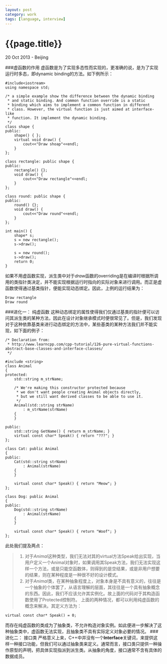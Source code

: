 ```yaml
---
layout: post
category: work
tags: [language, interview]
---
```


{{page.title}}
=============
<p class="meta">20 Oct 2013 - Beijing</p>

###虚函数的作用
虚函数是为了实现多态性而实现的，更准确的说，是为了实现运行时多态，即dynamic binding的方法。如下例所示：

    #include<iostream>
    using namespace std;

    /* a simple example show the difference between the dynamic binding
     * and static binding. And common function override is a static
     * binding which aims to implement a common function in different
     * class. However, the virtual function is just aimed at interface-like
     * function. It implement the dynamic binding.
     */
    class shape {
    public:
        shape() { };
        virtual void draw() {
            cout<<"Draw shoap"<<endl;
        }
    };

    class rectangle: public shape {
    public:
        rectangle() {};
        void draw() {
            cout<<"Draw rectangle"<<endl;
        }
    };

    class round: public shape {
    public:
        round() {};
        void draw() {
            cout<<"Draw round"<<endl;
        }
    };

    int main() {
        shape* s;
        s = new rectangle();
        s->draw();

        s = new round();
        s->draw();
        return 0;
    }

如果不用虚函数实现，派生类中对于*draw*函数的overriding是在编译时根据所调用的类指针类决定，并不能实现根据运行时指向的实际对象来进行调用。而正是虚函数使得通过基类指针，便能实现动态绑定。因此，上例的运行结果为：

    Draw rectangle
    Draw round

###进化一： 纯虚函数
这种动态绑定的属性使得我们仅通过基类的指针便可以访问其派生类的某种方法，因此在设计对象继承模式时便很常见了。但是，我们发现对于这种依靠基类来进行动态绑定的方法中，某些基类的某种方法我们并不能实现，如下面的例子：

    /* Declaration from:
     * http://www.learncpp.com/cpp-tutorial/126-pure-virtual-functions-abstract-base-classes-and-interface-classes/
     */

    #include <string>
    class Animal
    {
    protected:
        std::string m_strName;

        /* We're making this constructor protected because
         * we don't want people creating Animal objects directly,
         * but we still want derived classes to be able to use it.
         */
        Animal(std::string strName)
            : m_strName(strName)
        {
        }

    public:
        std::string GetName() { return m_strName; }
        virtual const char* Speak() { return "???"; }
    };

    class Cat: public Animal
    {
    public:
        Cat(std::string strName)
            : Animal(strName)
        {
        }

        virtual const char* Speak() { return "Meow"; }
    };

    class Dog: public Animal
    {
    public:
        Dog(std::string strName)
            : Animal(strName)
        {
        }

        virtual const char* Speak() { return "Woof"; }
    };

此处我们提及两点：
>    1. 对于*Animal*这种类型，我们无法对其的virtual方法Speak给出实现，当用户定义一个Animal对象时，如果调用其Speak方法，我们无法实现这样一个方法，或是只能空函数体，则得到的是空结果，或是非用户想要的结果，则在某种程度是一种很不好的设计模式。
>    2. 对于*Animal*类，在某种抽象程度上，对象本身是不具有意义的，往往是一个抽象的个体罢了，从语言理解的层面，其往往是一个具有抽象概念的东西。因此，我们不应该允许其实例化。故上面的代码对于其构造函数使用了Protected控制符。
上面的两种情况，都可以利用纯虚函数的概念来解决。其定义方法为：

    virtual const char* Speak() = 0;

而存在纯虚函数的类成为了抽象类，不允许构造对象实例。如此便进一步解决了这种抽象类中，虚函数无法实现，且抽象类不具有实际定义对象必要的情况。
###进化二： 接口类
严格意义上来，C++中并没有一个**Interface**关键词，来提供这样一种接口功能，但我们可以通过抽象类来定义。通常而言，接口类只提供一种操作原型的声明，把具体实现指派到派生类。从抽象的角度，接口通常不含有具体的数据成员。
